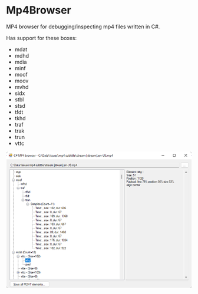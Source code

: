 # Mp4Browser

MP4 browser for debugging/inspecting mp4 files written in C#.

Has support for these boxes:
* mdat
* mdhd
* mdia
* minf
* moof
* moov
* mvhd
* sidx
* stbl
* stsd
* tfdt
* tkhd
* traf
* trak
* trun
* vttc

![](Mp4Browser.png)
